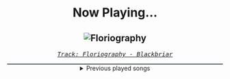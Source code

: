 <div align="center"> 
<h1>Now Playing...</h1>

![Floriography](https://i.scdn.co/image/ab67616d00001e02abf6cef3b30368f5be51fb20)
--
_<samp><a href="https://open.spotify.com/track/4VgCnOdOmSminpF56ah1Ap">Track: Floriography - Blackbriar</a></samp>_

<div style="border: 1px #4B5054 solid"></div>
<details>
  <summary>
    Previous played songs
  </summary>
  <table>
    <thead>
      <tr>
        <th>
          Artist
        </th>
        <th>
          Song
        </th>
        <th>
          Link
        </th>
      </tr>
    </thead>
    <tbody>
      <tr><td>Blackbriar</td><td>Floriography</td><td><a href="https://open.spotify.com/track/4VgCnOdOmSminpF56ah1Ap">https://open.spotify.com/track/4VgCnOdOmSminpF56ah1Ap</a></td></tr><tr><td>New Medicine</td><td>Past The Past</td><td><a href="https://open.spotify.com/track/6mHem9BrsqSW0podoVU5zw">https://open.spotify.com/track/6mHem9BrsqSW0podoVU5zw</a></td></tr><tr><td>Three Days Grace</td><td>The Power</td><td><a href="https://open.spotify.com/track/4hZ0J3YMJTac0Uc4k0uyFD">https://open.spotify.com/track/4hZ0J3YMJTac0Uc4k0uyFD</a></td></tr><tr><td>Pendulum</td><td>Louder Than Words</td><td><a href="https://open.spotify.com/track/30GrxQZn37821gpBAvQfJT">https://open.spotify.com/track/30GrxQZn37821gpBAvQfJT</a></td></tr><tr><td>Dayseeker</td><td>Shapeshift</td><td><a href="https://open.spotify.com/track/6JETZ58xlV6YGNQWLj2T0A">https://open.spotify.com/track/6JETZ58xlV6YGNQWLj2T0A</a></td></tr><tr><td>New Medicine</td><td>SAFE</td><td><a href="https://open.spotify.com/track/6PJe1cd8uQVTpiCL7FPuRq">https://open.spotify.com/track/6PJe1cd8uQVTpiCL7FPuRq</a></td></tr><tr><td>We Came As Romans</td><td>so lost (burning flowers)</td><td><a href="https://open.spotify.com/track/7omvSZZ2U9T71gaynEGDrk">https://open.spotify.com/track/7omvSZZ2U9T71gaynEGDrk</a></td></tr><tr><td>Pendulum</td><td>Cartagena</td><td><a href="https://open.spotify.com/track/2jPfYRC6WJ9yJvasruQcta">https://open.spotify.com/track/2jPfYRC6WJ9yJvasruQcta</a></td></tr><tr><td>Miss May I</td><td>Pray for Silence</td><td><a href="https://open.spotify.com/track/4ogYowx5kuosdKxpc3JyQK">https://open.spotify.com/track/4ogYowx5kuosdKxpc3JyQK</a></td></tr><tr><td>Bad Omens</td><td>THE DEATH OF PEACE OF MIND</td><td><a href="https://open.spotify.com/track/6tRneEcItwpSxBtqgem5Dr">https://open.spotify.com/track/6tRneEcItwpSxBtqgem5Dr</a></td></tr><tr><td>Marko Bošnjak</td><td>Poison Cake</td><td><a href="https://open.spotify.com/track/0jtkkJ6Q0IB5iw5obHJDVl">https://open.spotify.com/track/0jtkkJ6Q0IB5iw5obHJDVl</a></td></tr><tr><td>Dangerkids</td><td>Hostage</td><td><a href="https://open.spotify.com/track/5oogoreYr5JqDfY16ukbjV">https://open.spotify.com/track/5oogoreYr5JqDfY16ukbjV</a></td></tr><tr><td>Attack Attack!</td><td>Disaster</td><td><a href="https://open.spotify.com/track/2RPJs4zByrCwjFt6FmXNtB">https://open.spotify.com/track/2RPJs4zByrCwjFt6FmXNtB</a></td></tr><tr><td>Essenger</td><td>BLOODSUCKER!</td><td><a href="https://open.spotify.com/track/4u4LcheA4JnWybaPNeFm7c">https://open.spotify.com/track/4u4LcheA4JnWybaPNeFm7c</a></td></tr><tr><td>Ice Nine Kills</td><td>A Grave Mistake</td><td><a href="https://open.spotify.com/track/2mMNBgFRyEiRoGvrdoONeq">https://open.spotify.com/track/2mMNBgFRyEiRoGvrdoONeq</a></td></tr><tr><td>Peter Fox</td><td>Alles neu</td><td><a href="https://open.spotify.com/track/5hqxBvQJ3XJDSbxT9vyyqA">https://open.spotify.com/track/5hqxBvQJ3XJDSbxT9vyyqA</a></td></tr><tr><td>Nightwish</td><td>End Of All Hope</td><td><a href="https://open.spotify.com/track/5wO7hTEOnwLt4NX1nbA16k">https://open.spotify.com/track/5wO7hTEOnwLt4NX1nbA16k</a></td></tr><tr><td>The Browning</td><td>End Of Existence</td><td><a href="https://open.spotify.com/track/4PsJwwJP7I7rpK1dOnZeAQ">https://open.spotify.com/track/4PsJwwJP7I7rpK1dOnZeAQ</a></td></tr><tr><td>Kochkraft durch KMA</td><td>Alle Kinder sind tot</td><td><a href="https://open.spotify.com/track/4scnfm65cyIRR47Bb6kUuL">https://open.spotify.com/track/4scnfm65cyIRR47Bb6kUuL</a></td></tr><tr><td>Linked Horizon</td><td>Guren no Yumiya</td><td><a href="https://open.spotify.com/track/70p3HYq9iHZisJqpDmWd1U">https://open.spotify.com/track/70p3HYq9iHZisJqpDmWd1U</a></td></tr>
    </tbody>
  </table>
</details>

</div>
